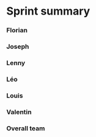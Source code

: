 Sprint <n> summary
================

### Florian

### Joseph

### Lenny

### Léo

### Louis

### Valentin

### Overall team